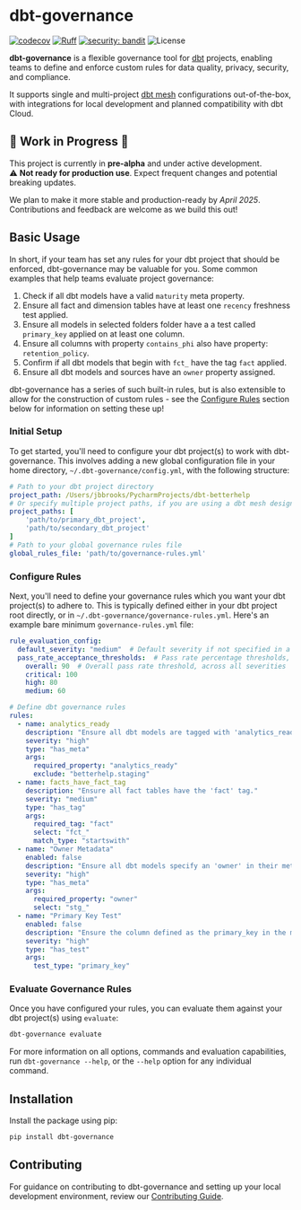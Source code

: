 # dbt-governance

[![codecov](https://codecov.io/github/jmbrooks/dbt-governance/graph/badge.svg?token=0TS3TU8L39)](https://codecov.io/github/jmbrooks/dbt-governance)
[![Ruff](https://img.shields.io/endpoint?url=https://raw.githubusercontent.com/astral-sh/ruff/main/assets/badge/v2.json)](https://github.com/astral-sh/ruff)
[![security: bandit](https://img.shields.io/badge/security-bandit-yellow.svg)](https://github.com/PyCQA/bandit)
![License](https://img.shields.io/github/license/jmbrooks/dbt-governance)

**dbt-governance** is a flexible governance tool for [dbt](https://www.getdbt.com/) projects, enabling teams to define and enforce custom
rules for data quality, privacy, security, and compliance.

It supports single and multi-project [dbt mesh](https://www.getdbt.com/product/dbt-mesh) configurations out-of-the-box, with integrations
for local development and planned compatibility with dbt Cloud.

## 🚧 Work in Progress 🚧

This project is currently in **pre-alpha** and under active development.  
⚠️ **Not ready for production use**. Expect frequent changes and potential breaking updates.  

We plan to make it more stable and production-ready by *April 2025*.  
Contributions and feedback are welcome as we build this out!

## Basic Usage

In short, if your team has set any rules for your dbt project that should be enforced, dbt-governance may be valuable
for you. Some common examples that help teams evaluate project governance:

1. Check if all dbt models have a valid `maturity` meta property.
2. Ensure all fact and dimension tables have at least one `recency` freshness test applied.
3. Ensure all models in selected folders folder have a a test called `primary_key` applied on at least one column.
4. Ensure all columns with property `contains_phi` also have property: `retention_policy`.
5. Confirm if all dbt models that begin with `fct_` have the tag `fact` applied. 
6. Ensure all dbt models and sources have an `owner` property assigned.

dbt-governance has a series of such built-in rules, but is also extensible to allow for the construction of
custom rules - see the [Configure Rules](#configure-rules) section below for information on setting these up!

### Initial Setup

To get started, you'll need to configure your dbt project(s) to work with dbt-governance. This involves adding a new
global configuration file in your home directory, `~/.dbt-governance/config.yml`, with the following structure:

```yaml
# Path to your dbt project directory
project_path: /Users/jbbrooks/PycharmProjects/dbt-betterhelp
# Or specify multiple project paths, if you are using a dbt mesh design
project_paths: [
    'path/to/primary_dbt_project',
    'path/to/secondary_dbt_project'
]
# Path to your global governance rules file
global_rules_file: 'path/to/governance-rules.yml'
```

### Configure Rules

Next, you'll need to define your governance rules which you want your dbt project(s) to adhere to. This is typically
defined either in your dbt project root directly, or in `~/.dbt-governance/governance-rules.yml`. Here's an example
bare minimum `governance-rules.yml` file:

```yaml
rule_evaluation_config:
  default_severity: "medium"  # Default severity if not specified in a rule
  pass_rate_acceptance_thresholds:  # Pass rate percentage thresholds, by severity
    overall: 90  # Overall pass rate threshold, across all severities
    critical: 100
    high: 80
    medium: 60

# Define dbt governance rules
rules:
  - name: analytics_ready
    description: "Ensure all dbt models are tagged with 'analytics_ready'."
    severity: "high"
    type: "has_meta"
    args:
      required_property: "analytics_ready"
      exclude: "betterhelp.staging"
  - name: facts_have_fact_tag
    description: "Ensure all fact tables have the 'fact' tag."
    severity: "medium"
    type: "has_tag"
    args:
      required_tag: "fact"
      select: "fct_"
      match_type: "startswith"
  - name: "Owner Metadata"
    enabled: false
    description: "Ensure all dbt models specify an 'owner' in their meta property."
    severity: "high"
    type: "has_meta"
    args:
      required_property: "owner"
      select: "stg_"
  - name: "Primary Key Test"
    enabled: false
    description: "Ensure the column defined as the primary_key in the model's config has a unique test defined."
    severity: "high"
    type: "has_test"
    args:
      test_type: "primary_key"
```

### Evaluate Governance Rules

Once you have configured your rules, you can evaluate them against your dbt project(s) using `evaluate`:

```bash
dbt-governance evaluate
```

For more information on all options, commands and evaluation capabilities, run `dbt-governance --help`, or the `--help`
option for any individual command.

## Installation

Install the package using pip:

```bash
pip install dbt-governance
```

## Contributing

For guidance on contributing to dbt-governance and setting up your local development environment, review our
[Contributing Guide](CONTRIBUTING.md).

